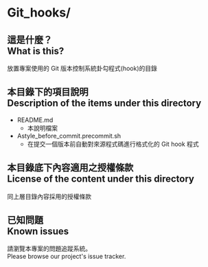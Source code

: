 # Git_hooks/
## 這是什麼？<br />What is this?
放置專案使用的 Git 版本控制系統卦勾程式(hook)的目錄

## 本目錄下的項目說明<br />Description of the items under this directory
* README.md
	* 本說明檔案
* Astyle_before_commit.precommit.sh
	* 在提交一個版本前自動對來源程式碼進行格式化的 Git hook 程式

## 本目錄底下內容適用之授權條款<br />License of the content under this directory
同上層目錄內容採用的授權條款

## 已知問題<br />Known issues
請瀏覽本專案的問題追蹤系統。  
Please browse our project's issue tracker.